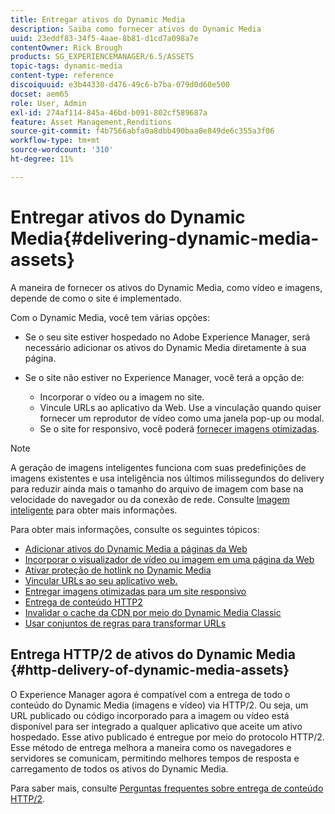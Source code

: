 ```yaml
---
title: Entregar ativos do Dynamic Media
description: Saiba como fornecer ativos do Dynamic Media
uuid: 23eddf83-34f5-4aae-8b81-d1cd7a098a7e
contentOwner: Rick Brough
products: SG_EXPERIENCEMANAGER/6.5/ASSETS
topic-tags: dynamic-media
content-type: reference
discoiquuid: e3b44330-d476-49c6-b7ba-079d0d60e500
docset: aem65
role: User, Admin
exl-id: 274af114-845a-46bd-b091-802cf589687a
feature: Asset Management,Renditions
source-git-commit: f4b7566abfa0a8dbb490baa0e849de6c355a3f06
workflow-type: tm+mt
source-wordcount: '310'
ht-degree: 11%

---
```


# Entregar ativos do Dynamic Media{#delivering-dynamic-media-assets}

A maneira de fornecer os ativos do Dynamic Media, como vídeo e imagens, depende de como o site é implementado.

Com o Dynamic Media, você tem várias opções:

* Se o seu site estiver hospedado no Adobe Experience Manager, será necessário adicionar os ativos do Dynamic Media diretamente à sua página.
* Se o site não estiver no Experience Manager, você terá a opção de:

   * Incorporar o vídeo ou a imagem no site.
   * Vincule URLs ao aplicativo da Web. Use a vinculação quando quiser fornecer um reprodutor de vídeo como uma janela pop-up ou modal.
   * Se o site for responsivo, você poderá [fornecer imagens otimizadas](/help/assets/responsive-site.md).

>[!NOTE]
>
>A geração de imagens inteligentes funciona com suas predefinições de imagens existentes e usa inteligência nos últimos milissegundos do delivery para reduzir ainda mais o tamanho do arquivo de imagem com base na velocidade do navegador ou da conexão de rede. Consulte [Imagem inteligente](/help/assets/imaging-faq.md) para obter mais informações.

Para obter mais informações, consulte os seguintes tópicos:

* [Adicionar ativos do Dynamic Media a páginas da Web](/help/assets/adding-dynamic-media-assets-to-pages.md)
* [Incorporar o visualizador de vídeo ou imagem em uma página da Web](/help/assets/embed-code.md)
* [Ativar proteção de hotlink no Dynamic Media](/help/assets/hotlink-protection.md)
* [Vincular URLs ao seu aplicativo web.](/help/assets/linking-urls-to-yourwebapplication.md)
* [Entregar imagens otimizadas para um site responsivo](/help/assets/responsive-site.md)
* [Entrega de conteúdo HTTP2](/help/assets/http2.md)
* [Invalidar o cache da CDN por meio do Dynamic Media Classic](/help/assets/invalidate-cdn-cache-dm-classic.md)
* [Usar conjuntos de regras para transformar URLs](/help/assets/using-rulesets-to-transform-urls.md)


## Entrega HTTP/2 de ativos do Dynamic Media {#http-delivery-of-dynamic-media-assets}

O Experience Manager agora é compatível com a entrega de todo o conteúdo do Dynamic Media (imagens e vídeo) via HTTP/2. Ou seja, um URL publicado ou código incorporado para a imagem ou vídeo está disponível para ser integrado a qualquer aplicativo que aceite um ativo hospedado. Esse ativo publicado é entregue por meio do protocolo HTTP/2. Esse método de entrega melhora a maneira como os navegadores e servidores se comunicam, permitindo melhores tempos de resposta e carregamento de todos os ativos do Dynamic Media.

Para saber mais, consulte [Perguntas frequentes sobre entrega de conteúdo HTTP/2](/help/sites-administering/scene7-http2faq.md).
